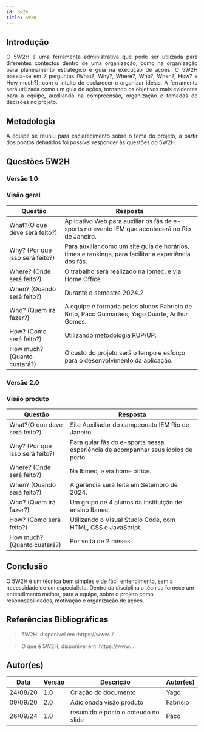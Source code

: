 ```yaml
---
id: 5w2h
title: 5W2H
---
```


## Introdução

<p align = "justify">
    O 5W2H é uma ferramenta administrativa  que pode ser utilizada para diferentes contextos dentro de uma organização, como na organização para planejamento estratégico e guia na execução de ações. O 5W2H baseia-se em 7 perguntas (What?, Why?, Where?, Who?, When?, How? e How much?), com o intuito de esclarecer e organizar ideias. A ferramenta será utilizada como um guia de ações, tornando os objetivos mais evidentes para a equipe, auxiliando na compreensão, organização e tomadas de decisões no projeto.
</p>

## Metodologia

<p align = "justify">
    A equipe se reuniu para esclarecimento sobre o tema do projeto, a partir dos pontos debatidos foi possível responder às questões do 5W2H.  
</p>


## Questões 5W2H

### Versão 1.0

### Visão geral

|Questão|Resposta|
|-------|--------|
|What?(O que deve será feito?)|Aplicativo Web para auxiliar os fãs de e-sports no evento IEM que acontecerá no Rio de Janeiro.|
|Why? (Por que isso será feito?)|Para auxiliar como um site guia de horários, times e rankings, para facilitar a experiência dos fãs.|
|Where? (Onde será feito?)|O trabalho será realizado na Ibmec, e via Home Office.|
|When? (Quando será feito?)|Durante o semestre 2024.2|
|Who? (Quem irá fazer?)|A equipe é formada pelos alunos Fabrício de Brito, Paco Guimarães, Yago Duarte, Arthur Gomes.|
|How? (Como será feito?)|Utilizando metodologia RUP/UP.|
|How much? (Quanto custará?)|O custo do projeto será o tempo e esforço para o desenvolvimento da aplicação.|


### Versão 2.0

### Visão produto

|Questão|Resposta|
|-------|--------|
|What?(O que deve será feito?)|Site Auxiliador do campeonato IEM Rio de Janeiro.|
|Why? (Por que isso será feito?)|Para guiar fãs do e-sports nessa esperiência de acompanhar seus ídolos de perto.|
|Where? (Onde será feito?)|Na Ibmec, e via home office.|
|When? (Quando será feito?)| A gerência será feita em Setembro de 2024.|
|Who? (Quem irá fazer?)|Um grupo de 4 alunos da instituição de ensino Ibmec.|
|How? (Como será feito?)|Utilizando o Visual Studio Code, com HTML, CSS e JavaScript.|
|How much? (Quanto custará?)|Por volta de 2 meses.|


## Conclusão

O 5W2H é um técnica bem simples e de fácil entendimento, sem a necessidade de um especialista. Dentro da disciplina a técnica fornece um entendimento melhor, para a equipe, sobre o projeto como responsabilidades, motivação e organização de ações.   
 
 
## Referências Bibliográficas
> 5W2H: disponivel em :https://www../

> O que é 5W2H, disponivel em :https://www...

## Autor(es)
| Data | Versão | Descrição | Autor(es) |
| -- | -- | -- | -- |
| 24/08/20 | 1.0 | Criação do documento | Yago | 
| 09/09/20 | 2.0 | Adicionada visão produto | Fabrício | 
| 26/09/24 | 1.0 | resumido e posto o coteudo no slide | Paco | 
